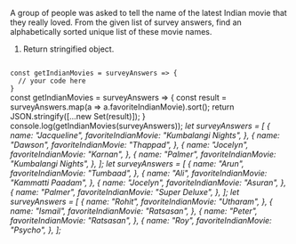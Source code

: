 A group of people was asked to tell the name of the latest Indian movie that they really loved. From the given list of survey answers, find an alphabetically sorted unique list of these movie names.

1. Return stringified object.

<codeblock language="javascript" type="exercise" testMode="multipleInput">
<code>
const getIndianMovies = surveyAnswers => {
  // your code here
}
</code>

<solution>
const getIndianMovies = surveyAnswers => {
  const result = surveyAnswers.map(a => a.favoriteIndianMovie).sort();
  return JSON.stringify([...new Set(result)]);
}
</solution>

<testcases>
<caller>
console.log(getIndianMovies(surveyAnswers));
</caller>
<testcase>
<i>
let surveyAnswers = [
  {
    name: "Jacqueline",
    favoriteIndianMovie: "Kumbalangi Nights",
  },
  {
    name: "Dawson",
    favoriteIndianMovie: "Thappad",
  },
  {
    name: "Jocelyn",
    favoriteIndianMovie: "Karnan",
  },
  {
    name: "Palmer",
    favoriteIndianMovie: "Kumbalangi Nights",
  },
];
</i>
</testcase>
<testcase>
<i>
let surveyAnswers = [
  {
    name: "Arun",
    favoriteIndianMovie: "Tumbaad",
  },
  {
    name: "Ali",
    favoriteIndianMovie: "Kammatti Paadam",
  },
  {
    name: "Jocelyn",
    favoriteIndianMovie: "Asuran",
  },
  {
    name: "Palmer",
    favoriteIndianMovie: "Super Deluxe",
  },
];
</i>
</testcase>
<testcase>
<i>
let surveyAnswers = [
  {
    name: "Rohit",
    favoriteIndianMovie: "Utharam",
  },
  {
    name: "Ismail",
    favoriteIndianMovie: "Ratsasan",
  },
  {
    name: "Peter",
    favoriteIndianMovie: "Ratsasan",
  },
  {
    name: "Roy",
    favoriteIndianMovie: "Psycho",
  },
];
</i>
</testcase>
</testcases>
</codeblock>
